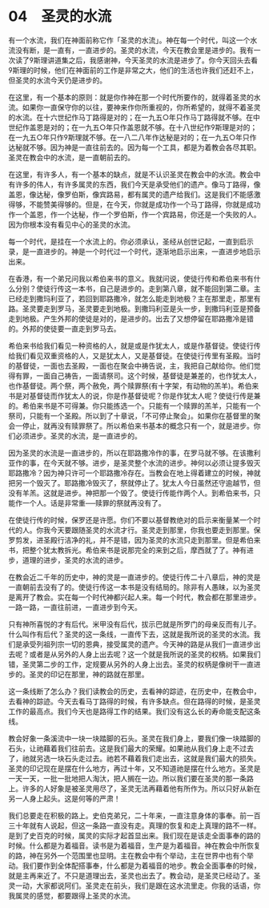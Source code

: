 # 04　圣灵的水流


有一个水流，我们在神面前称它作「圣灵的水流」。神在每一个时代，叫这一个水流没有断，是一直有，一直进步的。圣灵的水流，今天在教会里是进步的。我有一次读了斯理讲道集之后，我感谢神，今天圣灵的水流是进步了。你今天回头去看斯理的时候，他们在神面前的工作是非常之大，他们的生活也许我们还赶不上，但圣灵的水流今天仍是进步的。

在这里，有一个基本的原则：就是你作神在那一个时代所要作的，就得着圣灵的水流。如果你一直保守你的以往，要神来作你所重视的，你所希望的，就得不着圣灵的水流。在十六世纪作马丁路得是对的；在一九五○年只作马丁路得就不够。在中世纪作盖恩是对的；在一九五○年只作盖恩就不够。在十八世纪作斯理是对的；在一九五○年只作斯理就不够。在一八二八年作达秘是对的；在一九五○年只作达秘就不够。因为神是一直往前去的。因为每一个工具，都是为着教会各尽其职。圣灵在教会中的水流，是一直朝前去的。

在这里，有许多人，有一个基本的缺点，就是不认识圣灵在教会中的水流。教会中有许多的伟人，有许多属灵的东西，我们今天是承受他们的遗产。像马丁路得，像盖恩，像达秘，像罗伯斯，像宾路易，都有属灵的遗产给我们。这是我们不能感激得够，不能赞美得够的。但是，在今天，你就是成功作一个马丁路得，你就是成功作一个盖恩，作一个达秘，作一个罗伯斯，作一个宾路易，你还是一个失败的人。因为你根本没有看见中心的圣灵的水流。

每一个时代，是挂在一个水流上的。你必须承认，圣经从创世记起，一直到启示录，是一直进步的。神是一个时代过一个时代，逐渐地启示出来，一直进步地启示出来。

在香港，有一个弟兄问我以希伯来书的意义。我就问说，使徒行传和希伯来书有什么分别？使徒行传这一本书，自己是进步的。走到第八章，就不能回到第二章。主已经走到撒玛利亚了，若回到耶路撒冷，就怎么能走到地极？主在那里走，那里有路。圣灵要走到罗马，圣灵要走到地极。到撒玛利亚是头一步，到撒玛利亚是预备走到地极。产生外邦的使徒是对的，是进步的。出去了又想停留在耶路撒冷是错的。外邦的使徒要一直走到罗马去。

希伯来书给我们看见一种资格的人，就是或是作犹太人，或是作基督徒。使徒行传给我们看见双重资格的人，又是犹太人，又是基督徒。在使徒行传里有圣殿。当时的基督徒，一面也去圣殿，一面也在聚会中祷告说，主，我把自己献给你。他们觉得有罪，一面自己祷告，一面请祭司。这个时候，基督徒是兼差的，也作犹太人，也作基督徒。两个祭，两个赦免，两个赎罪祭(有十字架，有动物的羔羊)。希伯来书是对基督徒而作犹太人的说，你是作基督徒呢？你是作犹太人呢？使徒行传是兼的。希伯来书是不可得兼。你只能拣选一个。只能有一个赎罪的羔羊，只能有一个祭司，只能有一个圣殿。所以到了十章说，「不可停止聚会」。如果你在基督里的聚会一停止，就再没有赎罪祭了。所以希伯来书基本的概念只有一个，就是进步。你们必须进步。圣灵的水流，是一直进步的。

因为圣灵的水流是一直进步的，所以在耶路撒冷作的事，在罗马就不够。在该撒利亚作的事，在今天就不够。进步，是圣灵整个水流的进步。神何以必须让提多毁灭耶路撒冷？因为神只许可一个耶路撒冷存在。当教会在地上得着建立的时候，神就把另一个毁灭了。耶路撒冷毁灭了，祭就停止了。犹太人今日虽然还守逾越节，但没有羊羔。这就是进步。神把那一个毁了。使徒行传能作两个人。到希伯来书，只能作一个人。话是非常重──赎罪的祭就再没有了。

在使徒行传的时候，保罗还是许愿。你们不要以基督教绝对的启示来衡量某一个时代的人。你我今天要跟随圣灵的水流才行。圣灵走到那里，你我也要走到那里。保罗剪发，进圣殿行洁净的礼，并不是错，因为圣灵的水流只走到那里。但是希伯来书，把整个犹太教拆光。希伯来书是说那完全的来到之后，摩西就了了。神有进步，道理的进步，圣灵的水流的进步。

在教会近二千年的历史中，神的灵是一直进步的。使徒行传二十八章后，神的灵是一直朝前去没有了的。使徒行传这一本书是没有结局的。除非有人愚昧，以为圣灵是离开了教会。实在每一个时代神都兴起人来。每一个时代，教会都在那里进步。一路一路，一直往前进，一直进步到今天。

只有神所喜悦的才有后代。米甲没有后代，拔示巴就是所罗门的母亲反而有儿子。什么叫作有后代？圣灵的这一条线，一直传下去，这就是我所说的圣灵的水流。我们是承受列祖列宗一切的恩典，接受属灵的遗产。今天神的路是从我们一直进步出去呢？或者是从另外的人身上出去呢？这一个就是我所说的圣灵的权柄。如果我们错，圣灵第二步的工作，定规要从另外的人身上出去。圣灵的权柄是像树干一直进步的。圣灵的印记在那里，神的路就在那里。

这一条线断了怎么办？我们读教会的历史，去看神的踪迹，在历史中，在教会中，去看神的踪迹。今天去看马丁路得的时候，有许多缺点。但在路得的时候，是圣灵工作的最高点。我们今天也是路得工作的结果。我们没有这么长的寿命能支配这条线。

教会好象一条溪流中一块一块踏脚的石头。圣灵在我们身上，要我们像一块踏脚的石头，让祂藉着我们往前去。这是我们最大的荣耀。如果祂从我们身上走不过去了，祂就另选一块石头走过去。祂若不藉着我们走出去，这就是我们最大的损失。圣灵的印记现在是摆在什么地方，再过十年，又不知道祂是摆在什么地方。圣灵是一天一天，一批一批地把人淘汏，把人搁在一边。所以我们要在圣灵的那一条路上。许多的人好象是被圣灵用尽了，圣灵无法再藉着他有所作为。所以只好从新在另一人身上起头。这是何等的严肃！

我们总要走在积极的路上。史伯克弟兄，二十年来，一直注意身体的事奉。前一百三十年就有人说起，但这一条路一直没有走。真理的恢复和走上真理的路不一样。是到了史百克的时候，属灵的实际才起首显出来。我们现在是该走全面事奉的路的时候。什么都是为着福音。读书是为着福音，生产是为着福音。神在教会中所恢复的路，神在另外一个范围里也显明。主在教会中有个举动，主在世界中也有个举动。我们要作到全体配搭事奉，什么都是为着福音的地步。教会全面事奉的时候，就是主再来近了。不只是道理出去，圣灵也出去了。教会动，是圣灵已经动了。圣灵一动，大家都说阿们。圣灵走在前头，我们是跟在这水流里走。你我的话语，你我属灵的感觉，都要跟得上圣灵的水流。

